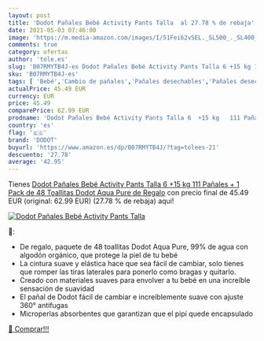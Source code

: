 ```yaml
---
layout: post
title: 'Dodot Pañales Bebé Activity Pants Talla  al 27.78 % de rebaja'
date: 2021-05-03 07:46:00
image: 'https://m.media-amazon.com/images/I/51Fei62vSEL._SL500_._SL400_.jpg'
comments: true
category: ofertas
author: 'tole.es'
slug: 'B07RMYTB4J-es Dodot Pañales Bebé Activity Pants Talla 6 +15 kg 111...'
sku: 'B07RMYTB4J-es'
tags: [ 'Bebé','Cambio de pañales','Pañales desechables','Pañales desechables para bebés','Pañales para bebé','bebé','dodot','pañales', ]
actualPrice: 45.49 EUR
currency: EUR
price: 45.49
comparePrice: 62.99 EUR
prodname: 'Dodot Pañales Bebé Activity Pants Talla 6  +15 kg   111 Pañales + 1 Pack de 48 Toallitas Dodot Aqua Pure de Regalo'
country: 'es'
flag: '🇪🇸'
brand: 'DODOT'
buyurl: 'https://www.amazon.es/dp/B07RMYTB4J/?tag=tolees-21'
descuento: '27.78'
average: '42.95'
---
```


Tienes [Dodot Pañales Bebé Activity Pants Talla 6  +15 kg   111 Pañales + 1 Pack de 48 Toallitas Dodot Aqua Pure de Regalo](https://www.amazon.es/dp/B07RMYTB4J/?tag=tolees-21) con precio final de  45.49 EUR (original: 62.99 EUR) (27.78 %  de rebaja) aqui!

[![Dodot Pañales Bebé Activity Pants Talla ](https://m.media-amazon.com/images/I/51Fei62vSEL._SL500_._SL400_.jpg)](https://www.amazon.es/dp/B07RMYTB4J/?tag=tolees-21)

🔎:

- De regalo, paquete de 48 toallitas Dodot Aqua Pure, 99% de agua con algodón orgánico, que protege la piel de tu bebé
- La cintura suave y elástica hace que sea fácil de cambiar, solo tienes que romper las tiras laterales para ponerlo como bragas y quitarlo.
- Creado con materiales suaves para envolver a tu bebé en una increíble sensación de suavidad
- El pañal de Dodot fácil de cambiar e increíblemente suave con ajuste 360° antifugas
- Microperlas absorbentes que garantizan que el pipí quede encapsulado

[🛒 Comprar!!!](https://www.amazon.es/dp/B07RMYTB4J/?tag=tolees-21)
